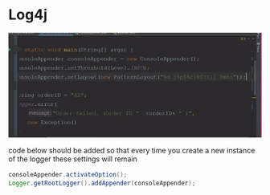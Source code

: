 # Log4j

![pattern](../images/Java/log4j.PNG)

code below should be added so that every time you create a new instance of the logger these settings will remain

```JAVA
consoleAppender.activateOption();
Logger.getRootLogger().addAppender(consoleAppender);
```